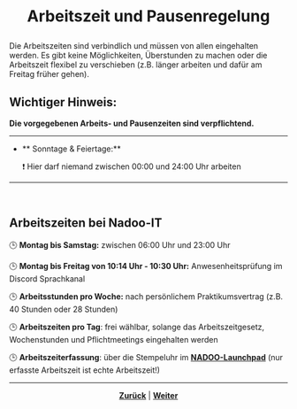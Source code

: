 # <p align="center">Arbeitszeit und Pausenregelung</p>

Die Arbeitszeiten sind verbindlich und müssen von allen eingehalten werden. Es gibt keine Möglichkeiten, Überstunden zu machen oder die Arbeitszeit flexibel zu verschieben (z.B. länger arbeiten und dafür am Freitag früher gehen).

## Wichtiger Hinweis:
**Die vorgegebenen Arbeits- und Pausenzeiten sind verpflichtend.**

---

- ** Sonntage & Feiertage:**

  ❗ Hier darf niemand zwischen 00:00 und 24:00 Uhr arbeiten

---
<br>

## Arbeitszeiten bei Nadoo-IT


🕒 **Montag bis Samstag:** zwischen 06:00 Uhr und 23:00 Uhr 

🕒 **Montag bis Freitag von 10:14 Uhr - 10:30 Uhr:** Anwesenheitsprüfung im Discord Sprachkanal

🕒 **Arbeitsstunden pro Woche:** nach persönlichem Praktikumsvertrag (z.B. 40 Stunden oder 28 Stunden)

🕒 **Arbeitszeiten pro Tag**: frei wählbar, solange das Arbeitszeitgesetz, Wochenstunden und Pflichtmeetings eingehalten werden

🕒 **Arbeitszeiterfassung**: über die Stempeluhr im [**NADOO-Launchpad**](docs/01-organisation/01-zeiterfassung/01-launchpad-guide/README.md) (nur erfasste Arbeitszeit ist echte Arbeitszeit!)

---

<p align="center">
<a href="/docs/01-organisation/02-zeit_und_ausbildungsnachweise/03-ueberpruefung/README.md"><strong>Zurück</strong></a> | <a href="/docs/01-organisation/04-urlaub/README.md"><strong>Weiter</strong></a>
</p>
